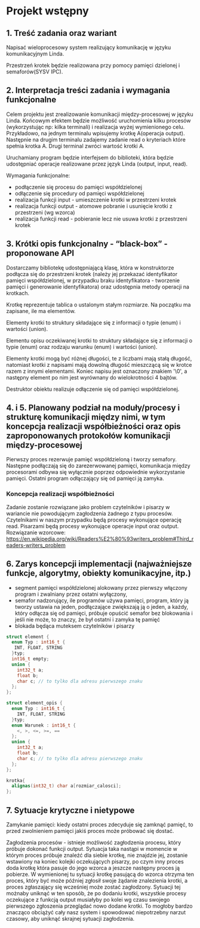 # Projekt wstępny

## 1. Treść zadania oraz wariant

Napisać wieloprocesowy system realizujący komunikację w języku komunikacyjnym Linda.

Przestrzeń krotek będzie realizowana przy pomocy pamięci dzielonej i semaforów(SYSV IPC).

## 2. Interpretacja treści zadania i wymagania funkcjonalne

Celem projektu jest zrealizowanie komunikacji między-procesowej w języku Linda. Końcowym efektem będzie możliwość uruchomienia kilku procesów (wykorzystując np: kilka terminali) i realizacja wyżej wymienionego celu. Przykładowo, na jednym terminalu wpisujemy krotkę A(operacja output). Następnie na drugim terminalu zadajemy zadanie read o kryteriach które spełnia krotka A. Drugi terminal zwróci wartość krotki A.

Uruchamiany program będzie interfejsem do biblioteki, która będzie udostępniać operacje realizowane przez język Linda (output, input, read).

Wymagania funkcjonalne:

- podłączenie się procesu do pamięci współdzielonej
- odłączenie się procedury od pamięci współdzielonej
- realizacja funkcji input - umieszczenie krotki w przestrzeni krotek
- realizacja funkcji output - atomowe pobranie i usunięcie krotki z przestrzeni (wg wzorca)
- realizacja funkcji read - pobieranie lecz nie usuwa krotki z przestrzeni krotek

## 3. Krótki opis funkcjonalny - “black-box” - proponowane API

Dostarczamy bibliotekę udostępniającą klasę, która w konstruktorze podłącza się do przestrzeni krotek (należy jej przekazać identyfikator pamięci współdzielonej, w przypadku braku identyfikatora - tworzenie pamięci i generowanie identyfikatora) oraz udostępnia metody operacji na krotkach.

Krotkę reprezentuje tablica o ustalonym stałym rozmiarze. Na początku ma zapisane, ile ma elementów.

Elementy krotki to struktury składające się z informacji o typie (enum) i wartości (union).

Elementu opisu oczekiwanej krotki to struktury składające się z informacji o typie (enum) oraz rodzaju warunku (enum) i wartości (union).

Elementy krotki mogą być różnej długości, te z liczbami mają stałą długość, natomiast krotki z napisami mają dowolną długość mieszczącą się w krotce razem z innymi elementami. Koniec napisu jest oznaczony znakiem '\0', a następny element po nim jest wyrównany do wielokrotności 4 bajtów.

Destruktor obiektu realizuje odłączenie się od pamięci współdzielonej.

## 4. i 5. Planowany podział na moduły/procesy i strukturę komunikacji między nimi, w tym koncepcja realizacji współbieżności oraz opis zaproponowanych protokołów komunikacji między-procesowej

Pierwszy proces rezerwuje pamięć współdzieloną i tworzy semafory. Następne podłączają się do zarezerwowanej pamięci, komunikacja między procesorami odbywa się wyłącznie poprzez odpowiednie wykorzystanie pamięci. Ostatni program odłączający się od pamięci ją zamyka.

### Koncepcja realizacji współbieżności

Zadanie zostanie rozwiązane jako problem czytelników i pisarzy w wariancie nie powodującym zagłodzenia żadnego z typu procesów. Czytelnikami w naszym przypadku będą procesy wykonujące operację read. Pisarzami będą procesy wykonujące operacje input oraz output. Rozwiązanie wzorcowe: <https://en.wikipedia.org/wiki/Readers%E2%80%93writers_problem#Third_readers-writers_problem>

## 6. Zarys koncepcji implementacji (najważniejsze funkcje, algorytmy, obiekty komunikacyjne, itp.)

- segment pamięci współdzielonej alokowany przez pierwszy włączony program i zwalniany przez ostatni wyłączony,
- semafor nadzorujący, ile programów używa pamięci, program, który ją tworzy ustawia na jeden, podłączające zwiększają ją o jeden, a każdy, który odłącza się od pamięci, próbuje opuścić semafor bez blokowania i jeśli nie może, to znaczy, że był ostatni i zamyka tę pamięć
- blokada będąca muteksem czytelników i pisarzy

```C++
struct element {
  enum Typ : int16_t {
   INT, FLOAT, STRING
  }typ;
  int16_t empty;
  union {
    int32_t a;
    float b;
    char c; // to tylko dla adresu pierwszego znaku
  };
};

struct element_opis {
  enum Typ : int16_t {
    INT, FLOAT, STRING
  }typ;
  enum Warunek : int16_t {
    <, >, <=, >=, ==
  };
  union {
    int32_t a;
    float b;
    char c; // to tylko dla adresu pierwszego znaku
  };
};

krotka{
  alignas(int32_t) char a[rozmiar_calosci];
};
```

## 7. Sytuacje krytyczne i nietypowe

Zamykanie pamięci: kiedy ostatni proces zdecyduje się zamknąć pamięć, to przed zwolnieniem pamięci jakiś proces może próbować się dostać.

Zagłodzenia procesów - istnieje możliwość zagłodzenia procesu, który próbuje dokonać funkcji output. Sytuacja taka nastąpi w momencie w którym proces próbuje znaleźć dla siebie krotkę, nie znajdzie jej, zostanie wstawiony na koniec kolejki oczekujących pisarzy, po czym inny proces doda krotkę która pasuje do jego wzorca a jeszcze następny proces ją pobierze. W wymienionej tu sytuacji krotkę pasującą do wzorca otrzyma ten proces, który być może później zgłosił swoje żądanie znalezienia krotki, a proces zgłaszający się wcześniej może zostać zagłodzony. Sytuacji tej możnaby uniknąć w ten sposób, że po dodaniu krotki, wszystkie procesy oczekujące z funkcją output musiałyby po kolei wg czasu swojego pierwszego zgłoszenia przeglądać nowo dodane krotki. To mogłoby bardzo znacząco obciążyć cały nasz system i spowodować niepotrzebny narzut czasowy, aby uniknąć skrajnej sytuacji zagłodzenia.

